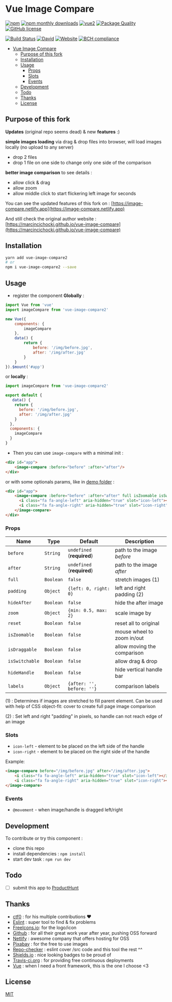 # Vue Image Compare

[![npm](https://img.shields.io/npm/v/vue-image-compare2.svg?color=informational)](https://www.npmjs.com/package/vue-image-compare2)
[![npm monthly downloads](https://img.shields.io/npm/dm/vue-image-compare2.svg?color=informational)](https://www.npmjs.com/package/vue-image-compare2)
[![vue2](https://img.shields.io/badge/vue-2-brightgreen.svg?color=informational)](https://vuejs.org/)
[![Package Quality](https://npm.packagequality.com/shield/vue-image-compare2.svg)](https://packagequality.com/#?package=vue-image-compare2)
[![GitHub license](https://img.shields.io/github/license/shuunen/vue-image-compare.svg?color=informational)](https://github.com/Shuunen/vue-image-compare/blob/master/LICENSE)

[![Build Status](https://travis-ci.org/Shuunen/vue-image-compare.svg?branch=master)](https://travis-ci.org/Shuunen/vue-image-compare)
[![David](https://img.shields.io/david/shuunen/vue-image-compare.svg)](https://david-dm.org/shuunen/vue-image-compare)
[![Website](https://img.shields.io/website/https/image-compare.netlify.app.svg)](https://image-compare.netlify.app)
[![BCH compliance](https://bettercodehub.com/edge/badge/Shuunen/vue-image-compare?branch=master)](https://bettercodehub.com/)

- [Vue Image Compare](#vue-image-compare)
  - [Purpose of this fork](#purpose-of-this-fork)
  - [Installation](#installation)
  - [Usage](#usage)
    - [Props](#props)
    - [Slots](#slots)
    - [Events](#events)
  - [Development](#development)
  - [Todo](#todo)
  - [Thanks](#thanks)
  - [License](#license)

## Purpose of this fork

**Updates** (original repo seems dead) & new **features** :)

**simple images loading** via drag & drop files into browser, will load images locally (no upload to any server)

- drop 2 files
- drop 1 file on one side to change only one side of the comparison

**better image comparison**  to see details :

- allow click & drag
- allow zoom
- allow middle click to start flickering left image for seconds

You can see the updated features of this fork on : [https://image-compare.netlify.app](https://image-compare.netlify.app)

And still check the original author website : [https://marcincichocki.github.io/vue-image-compare](https://marcincichocki.github.io/vue-image-compare)

## Installation

```bash
yarn add vue-image-compare2
# or
npm i vue-image-compare2 --save
```

## Usage

- register the component **Globally** :

```javascript
import Vue from 'vue'
import imageCompare from 'vue-image-compare2'

new Vue({
    components: {
        imageCompare
    },
    data() {
        return {
            before: '/img/before.jpg',
            after: '/img/after.jpg'
        }
    }
}).$mount('#app')
```

or **locally** :

```javascript
import imageCompare from 'vue-image-compare2'

export default {
   data() {
    return {
      before: '/img/before.jpg',
      after: '/img/after.jpg'
    }
  },
  components: {
    imageCompare
  }
}
```

- Then you can use `image-compare` with a minimal init :

```html
<div id="app">
    <image-compare :before="before" :after="after"/>
</div>
```

or with some optionals params, like in [demo folder](https://github.com/Shuunen/vue-image-compare/tree/master/demo) :

```html
<div id="app">
    <image-compare :before="before" :after="after" full isZoomable isSwitchable isDraggable>
      <i class="fa fa-angle-left" aria-hidden="true" slot="icon-left"></i>
      <i class="fa fa-angle-right" aria-hidden="true" slot="icon-right"></i>
    </image-compare>
</div>
```

### Props

| Name           | Type      | Default                    | Description                 |
| -------------- | --------- | -------------------------- | --------------------------- |
| `before`       | `String`  | `undefined` (**required**) | path to the image *before*  |
| `after`        | `String`  | `undefined` (**required**) | path to the image *after*   |
| `full`         | `Boolean` | `false`                    | stretch images (1)          |
| `padding`      | `Object`  | `{left: 0, right: 0}`      | left and right padding (2)  |
| `hideAfter`    | `Boolean` | `false`                    | hide the after image        |
| `zoom`         | `Object`  | `{min: 0.5, max: 2}`       | scale image by              |
| `reset`        | `Boolean` | `false`                    | reset all to original       |
| `isZoomable`   | `Boolean` | `false`                    | mouse wheel to zoom in/out  |
| `isDraggable`  | `Boolean` | `false`                    | allow moving the comparison |
| `isSwitchable` | `Boolean` | `false`                    | allow drag & drop           |
| `hideHandle`   | `Boolean` | `false`                    | hide vertical handle bar    |
| `labels`       | `Object`  | `{after: '', before: ''}`  | comparison labels           |

(1) : Determines if images are stretched to fill parent element. Can be used with help of CSS object-fit: cover to create full page image comparison

(2) : Set left and right "padding" in pixels, so handle can not reach edge of an image

### Slots

- `icon-left` - element to be placed on the left side of the handle
- `icon-right` - element to be placed on the right side of the handle

Example:

```html
<image-compare before="/img/before.jpg" after="/img/after.jpg">
    <i class="fa fa-angle-left" aria-hidden="true" slot="icon-left"></i>
    <i class="fa fa-angle-right" aria-hidden="true" slot="icon-right"></i>
</image-compare>
```

### Events

- `@movement` - when image/handle is dragged left/right

## Development

To contribute or try this component :

- clone this repo
- install dependencies : `npm install`
- start dev task : `npm run dev`

## Todo

- [ ] submit this app to [ProductHunt](https://www.producthunt.com/)

## Thanks

- [ctf0](https://github.com/ctf0) : for his multiple contributions :heart:
- [Eslint](https://eslint.org) : super tool to find & fix problems
- [FreeIcons.io](https://freeicons.io/material-icons-images/compare-icon-15244): for the logo/icon
- [Github](https://github.com) : for all their great work year after year, pushing OSS forward
- [Netlify](https://netlify.com) : awesome company that offers hosting for OSS
- [Pixabay](https://pixabay.com) : for the free to use images
- [Repo-checker](https://github.com/Shuunen/repo-checker) : eslint cover /src code and this tool the rest ^^
- [Shields.io](https://shields.io) : nice looking badges to be proud of
- [Travis-ci.org](https://travis-ci.org) : for providing free continuous deployments
- [Vue](https://vuejs.org) : when I need a front framework, this is the one I choose <3

## License

[MIT](/LICENSE)
